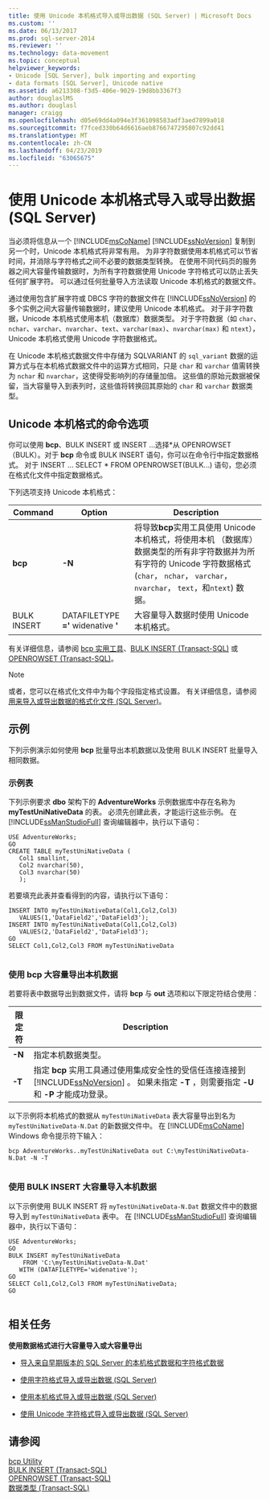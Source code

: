 ```yaml
---
title: 使用 Unicode 本机格式导入或导出数据 (SQL Server) | Microsoft Docs
ms.custom: ''
ms.date: 06/13/2017
ms.prod: sql-server-2014
ms.reviewer: ''
ms.technology: data-movement
ms.topic: conceptual
helpviewer_keywords:
- Unicode [SQL Server], bulk importing and exporting
- data formats [SQL Server], Unicode native
ms.assetid: a6213308-f3d5-406e-9029-19d8bb3367f3
author: douglaslMS
ms.author: douglasl
manager: craigg
ms.openlocfilehash: d05e69dd4a094e3f361098583adf3aed7899a018
ms.sourcegitcommit: f7fced330b64d6616aeb8766747295807c92dd41
ms.translationtype: MT
ms.contentlocale: zh-CN
ms.lasthandoff: 04/23/2019
ms.locfileid: "63065675"
---
```

# <a name="use-unicode-native-format-to-import-or-export-data-sql-server"></a>使用 Unicode 本机格式导入或导出数据 (SQL Server)
  当必须将信息从一个 [!INCLUDE[msCoName](../../includes/msconame-md.md)] [!INCLUDE[ssNoVersion](../../includes/ssnoversion-md.md)] 复制到另一个时，Unicode 本机格式将非常有用。 为非字符数据使用本机格式可以节省时间，并消除与字符格式之间不必要的数据类型转换。 在使用不同代码页的服务器之间大容量传输数据时，为所有字符数据使用 Unicode 字符格式可以防止丢失任何扩展字符。 可以通过任何批量导入方法读取 Unicode 本机格式的数据文件。  
  
 通过使用包含扩展字符或 DBCS 字符的数据文件在 [!INCLUDE[ssNoVersion](../../includes/ssnoversion-md.md)] 的多个实例之间大容量传输数据时，建议使用 Unicode 本机格式。 对于非字符数据，Unicode 本机格式使用本机（数据库）数据类型。 对于字符数据（如 `char`、`nchar`、`varchar`、`nvarchar`、`text`、`varchar(max)`、`nvarchar(max)` 和 `ntext`），Unicode 本机格式使用 Unicode 字符数据格式。  
  
 在 Unicode 本机格式数据文件中存储为 SQLVARIANT 的 `sql_variant` 数据的运算方式与在本机格式数据文件中的运算方式相同，只是 `char` 和 `varchar` 值需转换为 `nchar` 和 `nvarchar`，这使得受影响列的存储量加倍。 这些值的原始元数据被保留，当大容量导入到表列时，这些值将转换回其原始的 `char` 和 `varchar` 数据类型。  
  
## <a name="command-options-for-unicode-native-format"></a>Unicode 本机格式的命令选项  
 你可以使用 **bcp**、BULK INSERT 或 INSERT ...选择\*从 OPENROWSET （BULK）。对于 **bcp** 命令或 BULK INSERT 语句，你可以在命令行中指定数据格式。 对于 INSERT ... SELECT * FROM OPENROWSET(BULK...) 语句，您必须在格式化文件中指定数据格式。  
  
 下列选项支持 Unicode 本机格式：  
  
|Command|Option|Description|  
|-------------|------------|-----------------|  
|**bcp**|**-N**|将导致**bcp**实用工具使用 Unicode 本机格式，将使用本机 （数据库） 数据类型的所有非字符数据并为所有字符的 Unicode 字符数据格式 (`char`， `nchar`， `varchar`，`nvarchar`， `text`，和`ntext`) 数据。|  
|BULK INSERT|DATAFILETYPE **='** widenative **'**|大容量导入数据时使用 Unicode 本机格式。|  
  
 有关详细信息，请参阅 [bcp 实用工具](../../tools/bcp-utility.md)、[BULK INSERT (Transact-SQL)](/sql/t-sql/statements/bulk-insert-transact-sql) 或 [OPENROWSET (Transact-SQL)](/sql/t-sql/functions/openrowset-transact-sql)。  
  
> [!NOTE]  
>  或者，您可以在格式化文件中为每个字段指定格式设置。 有关详细信息，请参阅 [用来导入或导出数据的格式化文件 (SQL Server)](format-files-for-importing-or-exporting-data-sql-server.md)。  
  
## <a name="examples"></a>示例  
 下列示例演示如何使用 **bcp** 批量导出本机数据以及使用 BULK INSERT 批量导入相同数据。  
  
### <a name="sample-table"></a>示例表  
 下列示例要求 **dbo** 架构下的 **AdventureWorks** 示例数据库中存在名称为 **myTestUniNativeData** 的表。 必须先创建此表，才能运行这些示例。 在 [!INCLUDE[ssManStudioFull](../../../includes/ssmanstudiofull-md.md)] 查询编辑器中，执行以下语句：  
  
```  
USE AdventureWorks;  
GO  
CREATE TABLE myTestUniNativeData (  
   Col1 smallint,  
   Col2 nvarchar(50),  
   Col3 nvarchar(50)  
   );   
```  
  
 若要填充此表并查看得到的内容，请执行以下语句：  
  
```  
INSERT INTO myTestUniNativeData(Col1,Col2,Col3)  
   VALUES(1,'DataField2','DataField3');  
INSERT INTO myTestUniNativeData(Col1,Col2,Col3)  
   VALUES(2,'DataField2','DataField3');  
GO  
SELECT Col1,Col2,Col3 FROM myTestUniNativeData  
  
```  
  
### <a name="using-bcp-to-bulk-export-native-data"></a>使用 bcp 大容量导出本机数据  
 若要将表中数据导出到数据文件，请将 **bcp** 与 **out** 选项和以下限定符结合使用：  
  
|限定符|Description|  
|----------------|-----------------|  
|**-N**|指定本机数据类型。|  
|**-T**|指定 **bcp** 实用工具通过使用集成安全性的受信任连接连接到 [!INCLUDE[ssNoVersion](../../includes/ssnoversion-md.md)] 。 如果未指定 **-T** ，则需要指定 **-U** 和 **-P** 才能成功登录。|  
  
 以下示例将本机格式的数据从 `myTestUniNativeData` 表大容量导出到名为 `myTestUniNativeData-N.Dat` 的新数据文件中。 在 [!INCLUDE[msCoName](../../includes/msconame-md.md)] Windows 命令提示符下输入：  
  
```  
bcp AdventureWorks..myTestUniNativeData out C:\myTestUniNativeData-N.Dat -N -T  
  
```  
  
### <a name="using-bulk-insert-to-bulk-import-native-data"></a>使用 BULK INSERT 大容量导入本机数据  
 以下示例使用 BULK INSERT 将 `myTestUniNativeData-N.Dat` 数据文件中的数据导入到 `myTestUniNativeData` 表中。 在 [!INCLUDE[ssManStudioFull](../../../includes/ssmanstudiofull-md.md)] 查询编辑器中，执行以下语句：  
  
```  
USE AdventureWorks;  
GO  
BULK INSERT myTestUniNativeData   
    FROM 'C:\myTestUniNativeData-N.Dat'   
   WITH (DATAFILETYPE='widenative');   
GO  
SELECT Col1,Col2,Col3 FROM myTestUniNativeData;  
GO  
  
```  
  
##  <a name="RelatedTasks"></a> 相关任务  
 **使用数据格式进行大容量导入或大容量导出**  
  
-   [导入来自早期版本的 SQL Server 的本机格式数据和字符格式数据](import-native-and-character-format-data-from-earlier-versions-of-sql-server.md)  
  
-   [使用字符格式导入或导出数据 (SQL Server)](use-character-format-to-import-or-export-data-sql-server.md)  
  
-   [使用本机格式导入或导出数据 (SQL Server)](use-native-format-to-import-or-export-data-sql-server.md)  
  
-   [使用 Unicode 字符格式导入或导出数据 (SQL Server)](use-unicode-character-format-to-import-or-export-data-sql-server.md)  
  
## <a name="see-also"></a>请参阅  
 [bcp Utility](../../tools/bcp-utility.md)   
 [BULK INSERT (Transact-SQL)](/sql/t-sql/statements/bulk-insert-transact-sql)   
 [OPENROWSET (Transact-SQL)](/sql/t-sql/functions/openrowset-transact-sql)   
 [数据类型 (Transact-SQL)](/sql/t-sql/data-types/data-types-transact-sql)  
  
  
